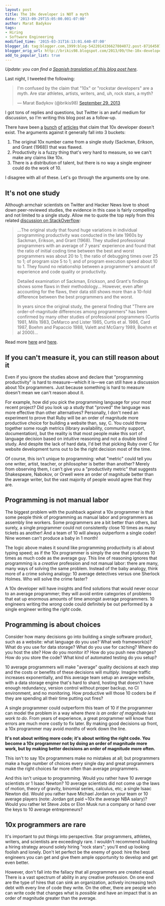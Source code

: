 ```yaml
---
layout: post
title: The 10x developer is NOT a myth
date: '2013-09-29T15:05:00.001-07:00'
author: Marat Badykov
tags:
- Hiring
- Software Engineering
modified_time: '2015-03-31T16:13:01.640-07:00'
blogger_id: tag:blogger.com,1999:blog-5422014336627804072.post-8716458741587159889
blogger_orig_url: http://brikis98.blogspot.com/2013/09/the-10x-developer-is-not-myth.html
add_to_popular_list: true
---
```


*Update: you can find a [Spanish translation of this blog post here](https://www.campusmvp.es/recursos/post/el-desarrollador-estrella-del-rock-10x-no-es-un-mito.aspx).*

Last night, I tweeted the following: 

<blockquote class="twitter-tweet" lang="en"><p>I&#39;m confused by the claim that &quot;10x&quot; or &quot;rockstar developers&quot; are a myth. Are star athletes, artists, writers, and, uh, rock stars, a myth?</p>&mdash; Marat Badykov (@brikis98) <a href="https://twitter.com/brikis98/status/384208625725497344">September 29, 2013</a></blockquote>
<script async src="//platform.twitter.com/widgets.js" charset="utf-8"></script>

I got tons of replies and questions, but Twitter is an awful medium for 
discussion, so I'm writing this blog post as a follow-up. 

There have been 
[a](http://blog.jelastic.com/2012/04/24/7-programming-myths-busted/) 
[bunch](http://sdt.bz/36247) 
[of](http://www.knowing.net/index.php/2011/12/11/why-10x-ticks-me-off/) 
[articles](http://www.hanselman.com/blog/TheMythOfTheRockstarProgrammer.aspx) 
that claim that 10x developer doesn't exist. The arguments against it 
generally fall into 3 buckets: 

1. The original 10x number came from a single study (Sackman, Erikson, and 
Grant (1968)) that was flawed. 
1. Productivity is a fuzzy thing that's very hard to measure, so we can't make 
any claims like 10x. 
1. There is a distribution of talent, but there is no way a single engineer 
could do the work of 10. 

I disagree with all of these. Let's go through the arguments one by one. 
 
## It's not one study

Although armchair scientists on Twitter and Hacker News love to shoot 
down peer-reviewed studies, the evidence in this case is fairly compelling and 
not limited to a single study. Allow me to quote the top reply from this 
related [discussion on 
StackOverflow](http://programmers.stackexchange.com/questions/179616/a-good-programmer-can-be-as-10-times-more-productive-than-a-mediocre-one): 

<blockquote>
  <p>
    ...The original study that found huge variations in 
    individual programming productivity was conducted in the late 1960s by 
    Sackman, Erikson, and Grant (1968). They studied professional programmers with 
    an average of 7 years' experience and found that the ratio of initial coding 
    time between the best and worst programmers was about 20 to 1; the ratio of 
    debugging times over 25 to 1; of program size 5 to 1; and of program execution 
    speed about 10 to 1. They found no relationship between a programmer's amount 
    of experience and code quality or 
    productivity.
  </p>
  <p>
    Detailed examination of Sackman, 
    Erickson, and Grant's findings shows some flaws in their methodology... 
    However, even after accounting for the flaws, their data still shows more than 
    a 10-fold difference between the best programmers and the 
    worst.
  </p>
  <p>
    In years since the original study, the general 
    finding that "There are order-of-magnitude differences among programmers" has 
    been confirmed by many other studies of professional programmers (Curtis 1981, 
    Mills 1983, DeMarco and Lister 1985, Curtis et al. 1986, Card 1987, Boehm and 
    Papaccio 1988, Valett and McGarry 1989, Boehm et al 
    2000)...
  </p>
</blockquote>

Read more 
[here](http://programmers.stackexchange.com/questions/179616/a-good-programmer-can-be-as-10-times-more-productive-than-a-mediocre-one) 
and 
[here](http://www.construx.com/10x_Software_Development/Origins_of_10X_%E2%80%93_How_Valid_is_the_Underlying_Research_/). 

## If you can't measure it, you can still reason about it 

Even if you ignore the studies above and declare that "programming 
productivity" is hard to measure&mdash;which it is&mdash;we can still have a 
discussion about 10x programmers. Just because something is hard to measure 
doesn't mean we can't reason about it. 

For example, how did you pick the programming language for your most recent 
project? Did you look up a study that "proved" the language was more effective 
than other alternatives? Personally, I don't need an experiment to prove that 
Ruby will be an order of magnitude more productive choice for building a 
website than, say, C. You could throw together some rough metrics (library 
availability, community support, documentation), but the reality is that most 
people make this sort of language decision based on intuitive reasoning and 
not a double blind study. And despite the lack of hard data, I'd bet that 
picking Ruby over C for website development turns out to be the right decision 
most of the time. 

Of course, this isn't unique to programming: what "metric" could tell you one 
writer, artist, teacher, or philosopher is better than another? Merely from 
observing them, I can't give you a "productivity metric" that suggests 
Shakespeare, Nabokov, or Orwell were an order of magnitude better than the 
average writer, but the vast majority of people would agree that they are. 


## Programming is not manual labor 

The biggest problem with the pushback against a 10x programmer is that some 
people think of programming as manual labor and programmers as assembly line 
workers. Some programmers are a bit better than others, but surely, a single 
programmer could not consistently close 10 times as many tickets as another! 
And a team of 10 will always outperform a single coder! Nine women can't 
produce a baby in 1 month! 

The logic above makes it sound like programming productivity is all about 
typing speed; as if the 10x programmer is simply the one that produces 10 
times as much code as the average guy. This line of reasoning ignores that 
programming is a *creative* profession and not manual labor: there are many, 
many ways of solving the same problem. Instead of the baby analogy, think more 
of a crime solving analogy: 10 average detectives versus one Sherlock Holmes. 
Who will solve the crime faster? 

A 10x developer will have insights and find solutions that would never occur 
to an average programmer; they will avoid entire categories of problems that 
eat up enormous amounts of time amongst average programmers. 10 engineers 
writing the *wrong* code could definitely be out performed by a single 
engineer writing the *right* code. 

## Programming is about choices 

Consider how many decisions go into building a single software product, such 
as a website: what language do you use? What web framework(s)? What do you use 
for data storage? What do you use for caching? Where do you host the site? How 
do you monitor it? How do you push new changes? How do you store the code? 
What kind of automated testing do you setup? 

10 average programmers will make "average" quality decisions at each step and 
the costs or benefits of these decisions will *multiply*. Imagine traffic 
increases exponentially, and this average team setup an average website, with 
a data storage engine that's hard to shard, hosting that doesn't have enough 
redundancy, version control without proper backup, no CI environment, and no 
monitoring. How productive will those 10 coders be if they are spending all 
their time putting out fires? 

A single programmer could outperform this team of 10 if the programmer can 
model the problem in a way where *there is an order of magnitude less work to 
do*. From years of experience, a great programmer will know that errors are 
much more costly to fix later. By making good decisions up front, a 10x 
programmer may avoid *months* of work down the line. 

**It's not about writing more code; it's about writing the right code. You 
become a 10x programmer not by doing an order of magnitude more work, but by 
making better decisions an order of magnitude more often.** 

This isn't to say 10x programmers make no mistakes at all; but programmers 
make a huge number of choices every single day and great programmers make the 
right choices far more often than average programmers. 

And this isn't unique to programming. Would you rather have 10 average 
scientists or 1 Isaac Newton? 10 average scientists did not come up the laws 
of motion, theory of gravity, binomial series, calculus, etc; a single Isaac 
Newton did. Would you rather have Michael Jordan on your team or 10 average 
players (note: Jordan got paid ~10x the average NBA salary)? Would you rather 
let Steve Jobs or Elon Musk run a company or hand over the keys to 10 average 
entrepreneurs? 

## 10x programmers are rare 

It's important to put things into perspective. Star programmers, athletes, 
writers, and scientists are exceedingly rare. I wouldn't recommend building a 
hiring strategy around solely hiring "rock stars"; you'll end up looking 
foolish and lonely. Don't let perfect be the enemy of good: hire the best 
engineers you can get and give them ample opportunity to develop and get even 
better. 

However, don't fall into the fallacy that all programmers are created equal. 
There is a vast spectrum of ability in any creative profession. On one end are 
the type of hires that can sink an organization, actively increasing tech debt 
with every line of code they write. On the other, there are people who can 
write code that changes what is *possible* and have an impact that is an order 
of magnitude greater than the average. 
